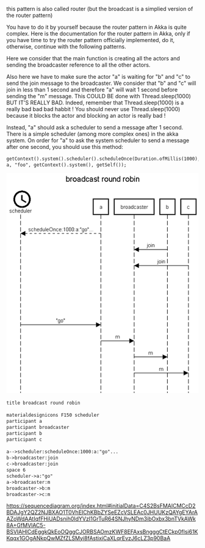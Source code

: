 this pattern is also called router (but the broadcast is a simplied version of the router pattern)

You have to do it by yourself because the router pattern in Akka is quite complex.
Here is the documentation for the router pattern in Akka, only if you have time to try the router pattern officially implemented, do it, otherwise, continue with the following patterns.

Here we consider that the main function is creating all the actors and sending the broadcaster reference to all the other actors.

Also here we have to make sure the actor "a" is waiting for "b" and "c" to send the join message to the broadcaster. 
We consider that "b" and "c" will join in less than 1 second and therefore "a" will wait 1 second before sending the "m" message. This COULD BE done with Thread.sleep(1000) BUT IT'S REALLY BAD.
Indeed, remember that Thread.sleep(1000) is a really bad bad bad habbit ! You should never use Thread.sleep(1000) because it blocks the actor and blocking an actor is really bad !

Instead, "a" should ask a scheduler to send a message after 1 second. There is a simple scheduler (among more complex ones) in the akka system. On order for "a" to ask the system scheduler to send a message after one second, you should use this method:

```
getContext().system().scheduler().scheduleOnce(Duration.ofMillis(1000), a, "foo", getContext().system(), getSelf());
```

![](img.png)

```
title broadcast round robin

materialdesignicons F150 scheduler
participant a
participant broadcaster
participant b
participant c

a-->scheduler:scheduleOnce:1000:a:"go"...
b->broadcaster:join
c->broadcaster:join
space 6
scheduler->a:"go"
a->broadcaster:m
broadcaster->b:m
broadcaster->c:m

```

https://sequencediagram.org/index.html#initialData=C4S2BsFMAICMCcD2BDAJgY2QZ2NJBXAO1T0VhEIChKBbZYSeEZcVSLEAc0JHUUKzQAYgEYArAAZoWdAAtIqfFHiUADsnih0IdYVzI1GrTuR64SNJhyNDm3ibOxbx3bnTVkAWk8A+GfMVlAC5-BSVIAHlCdEggkQkEoOQggCJORBSAOmzKWF8EFAxsBngggCtECkp0fIsi61KKqqx1GOgANkpQwMZfZLSMyi8fAstixiCaXLqrEvzJ6cLZ3p90BaA
